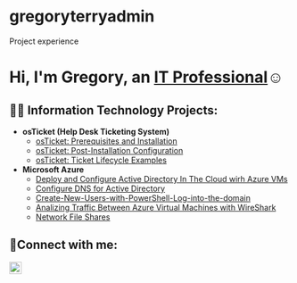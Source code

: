 # gregoryterryadmin
Project experience
<h1>Hi, I'm Gregory, an <a href="https://linkedin.com/in/Greg">IT Professional</a>☺</h1>

<h2>👨‍💻 Information Technology Projects:</h2>

- <b>osTicket (Help Desk Ticketing System)</b>
  - [osTicket: Prerequisites and Installation](https://github.com/gregoryterry/osTicket-Installation-Prerequsites)
  - [osTicket: Post-Installation Configuration](https://github.com/gregoryterry/osTicket-Post-Installation-Setup)
  - [osTicket: Ticket Lifecycle Examples](https://github.com/gregoryterry/Tickets-and-Ticket-Lifecycle)
- <b>Microsoft Azure</b>
  - [Deploy and Configure Active Directory In The Cloud wirh Azure VMs](https://github.com/gregoryterry/Deploy-Active-Directory-In-The-Cloud-wirh-Azure)
  - [Configure DNS for Active Directory](https://github.com/gregoryterry/Configure-DNS-for-Active-Directory)
  - [Create-New-Users-with-PowerShell-Log-into-the-domain](https://github.com/gregoryterry/Create-New-Users-with-PowerShell---Log-into-the-domain)
  - [Analizing Traffic Between Azure Virtual Machines with WireShark](https://github.com/gregoryterry/Network-Security-Groups-NSG-And-Analizing-Traffice-Between-Azure-Virtual-Machines-with-WireShark)
  - [Network File Shares]()
<h2>🤳Connect with me:</h2>

[<img align="left" alt="Greg | LinkedIn" width="22px" src="https://cdn.jsdelivr.net/npm/simple-icons@v3/icons/linkedin.svg" />][linkedin]

[linkedin]: https://linkedin.com/in/Greg
